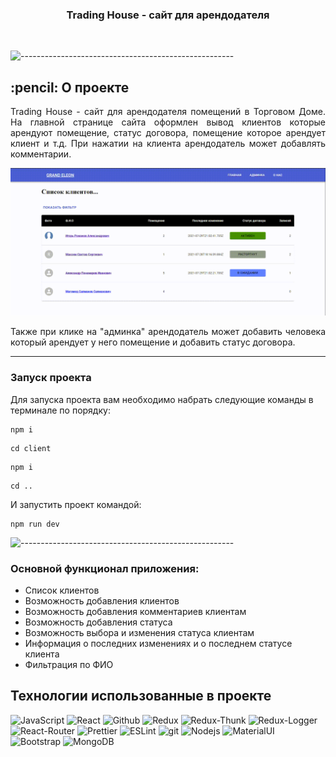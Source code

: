 <h3 align="center">Trading House - сайт для арендодателя</h3>  

</br>

![-----------------------------------------------------](https://raw.githubusercontent.com/andreasbm/readme/master/assets/lines/rainbow.png)

<!-- О проекте -->
<h2 id="about-the-project"> :pencil: О проекте</h2>

<p align="justify">
Trading House - сайт для арендодателя помещений в Торговом Доме.
На главной странице сайта оформлен вывод клиентов которые арендуют помещение, статус договора, помещение которое арендует клиент и т.д. При нажатии на клиента арендодатель может добавлять комментарии.
<p>

![gif](img.gif)


<p align="justify">
Также при клике на "админка" арендодатель может добавить человека который арендует у него помещение и добавить статус договора.
<p>

____
### Запуск проекта
Для запуска проекта вам необходимо набрать следующие команды в терминале по порядку:
```
npm i 
``` 
```
cd client
```

```
npm i
```
```
cd ..
```
И запустить проект командой:
```
npm run dev
```
![-----------------------------------------------------](https://raw.githubusercontent.com/andreasbm/readme/master/assets/lines/rainbow.png)

### Основной функционал приложения:
- Список клиентов
- Возможность добавления клиентов
- Возможность добавления комментариев клиентам
- Возможность добавления статуса
- Возможность выбора и изменения статуса клиентам
- Информация о последних изменениях и о последнем статусе клиента
- Фильтрация по ФИО

## Технологии использованные в проекте

<p>
  <img alt="JavaScript" src="https://img.shields.io/badge/-JavaScript-yellow?style=for-the-badge&logo=JavaScript&logoColor=white" />
  <img alt="React" src="https://img.shields.io/badge/-React-45b8d8?style=for-the-badge&logo=react&logoColor=white" />
  <img alt="Github" src="https://img.shields.io/badge/-Github-black?style=for-the-badge&logo=github&logoColor=white" />
  <img alt="Redux" src="https://img.shields.io/badge/-Redux-430098?style=for-the-badge&logo=redux&logoColor=white" />
  <img alt="Redux-Thunk" src="https://img.shields.io/badge/-Redux_Thunk-white?style=for-the-badge&logo=Redux&logoColor=430098" />
  <img alt="Redux-Logger" src="https://img.shields.io/badge/-Redux_Logger-430098?style=for-the-badge&logo=Redux&logoColor=white" />
  <img alt="React-Router" src="https://img.shields.io/badge/-React_Router-black?style=for-the-badge&logo=react-router&logoColor=orange" />
  <img alt="Prettier" src="https://img.shields.io/badge/-Prettier-grey?style=for-the-badge&logo=Prettier&logoColor=orange" />
  <img alt="ESLint" src="https://img.shields.io/badge/-ESLint-orange?style=for-the-badge&logo=ESLint&logoColor=white" />
  <img alt="git" src="https://img.shields.io/badge/-Git-F05032?style=for-the-badge&logo=git&logoColor=white" />
  <img alt="Nodejs" src="https://img.shields.io/badge/-Nodejs-43853d?style=for-the-badge&logo=Node.js&logoColor=white" />
  <img alt="MaterialUI" src="https://img.shields.io/badge/-MaterialUI-5a95ff?style=for-the-badge&logo=MaterialUI&logoColor=white" />
  <img alt="Bootstrap" src="https://img.shields.io/badge/-Bootstrap-430098?style=for-the-badge&logo=bootstrap&logoColor=white" />
  <img alt="MongoDB" src="https://img.shields.io/badge/-MongoDB-43853d?style=for-the-badge&logo=MongoDB&logoColor=white" />
</p>
